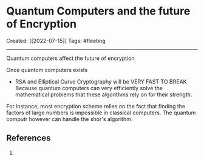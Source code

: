 

# Quantum Computers and the future of Encryption
Created:  [[2022-07-15]]
Tags: #fleeting 

---
Quantum computers affect the future of encryption

Once quantom computers exists
- RSA and Elliptical Curve Cryptography will be VERY FAST TO BREAK
Because quantum computers can very efficiently solve the mathematical problems that these algorithms rely on for their strength.

For instance, most encryption scheme relies on the fact that finding the factors of large numbers is impossible in classical computers. The quantum computr however can handle the shor's algorithm. 











## References
1. 